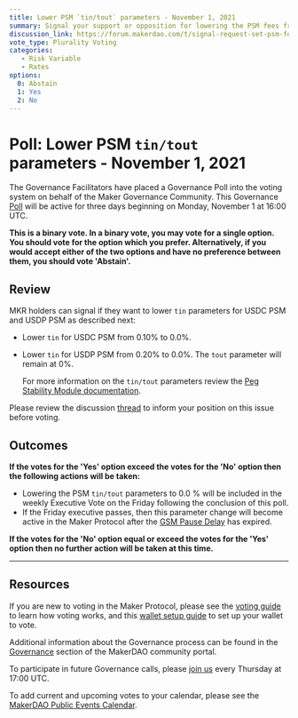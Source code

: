 ```yaml
---
title: Lower PSM `tin/tout` parameters - November 1, 2021
summary: Signal your support or opposition for lowering the PSM fees from to 0.0%.
discussion_link: https://forum.makerdao.com/t/signal-request-set-psm-fees-to-0/10894
vote_type: Plurality Voting
categories:
   - Risk Variable
   - Rates
options:
  0: Abstain
  1: Yes
  2: No
---
```

# Poll: Lower PSM `tin/tout` parameters - November 1, 2021

The Governance Facilitators have placed a Governance Poll into the voting system on behalf of the Maker Governance Community. This Governance [Poll](https://community-development.makerdao.com/en/learn/governance/on-chain-gov) will be active for three days beginning on Monday, November 1 at 16:00 UTC.

**This is a binary vote. In a binary vote, you may vote for a single option. You should vote for the option which you prefer. Alternatively, if you would accept either of the two options and have no preference between them, you should vote 'Abstain'.**

## Review 

MKR holders can signal if they want to lower `tin` parameters for USDC PSM and USDP PSM as described next:
  * Lower `tin` for USDC PSM from 0.10% to 0.0%.
  * Lower `tin` for USDP PSM from 0.20% to 0.0%.
The `tout` parameter will remain at 0%.

    For more information on the `tin/tout` parameters review the [Peg Stability Module documentation](https://community-development.makerdao.com/en/learn/governance/module-psm). 

Please review the discussion [thread](https://forum.makerdao.com/t/signal-request-set-psm-fees-to-0/10894) to inform your position on this issue before voting.

## Outcomes

**If the votes for the 'Yes' option exceed the votes for the 'No' option then the following actions will be taken:**
* Lowering the PSM `tin/tout` parameters to 0.0 % will be included in the weekly Executive Vote on the Friday following the conclusion of this poll.  
* If the Friday executive passes, then this parameter change will become active in the Maker Protocol after the [GSM Pause Delay](https://community-development.makerdao.com/en/learn/governance/param-gsm-pause-delay) has expired.

**If the votes for the 'No' option equal or exceed the votes for the 'Yes' option then no further action will be taken at this time.**

---

## Resources

If you are new to voting in the Maker Protocol, please see the [voting guide](https://community-development.makerdao.com/en/learn/governance/how-voting-works/) to learn how voting works, and this [wallet setup guide](https://community-development.makerdao.com/en/learn/governance/voting-setup/) to set up your wallet to vote.

Additional information about the Governance process can be found in the [Governance](https://community-development.makerdao.com/en/learn/governance) section of the MakerDAO community portal.

To participate in future Governance calls, please [join us](https://github.com/makerdao/community/tree/master/governance/governance-and-risk-meetings) every Thursday at 17:00 UTC.

To add current and upcoming votes to your calendar, please see the [MakerDAO Public Events Calendar](https://calendar.google.com/calendar/embed?src=makerdao.com_3efhm2ghipksegl009ktniomdk%40group.calendar.google.com&ctz=UTC&mode=week&showCalendars=0&showPrint=0).

